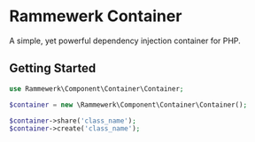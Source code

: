 Rammewerk Container
======================

A simple, yet powerful dependency injection container for PHP.

Getting Started
---------------

```php
use Rammewerk\Component\Container\Container;

$container = new \Rammewerk\Component\Container\Container();

$container->share('class_name');
$container->create('class_name');

```